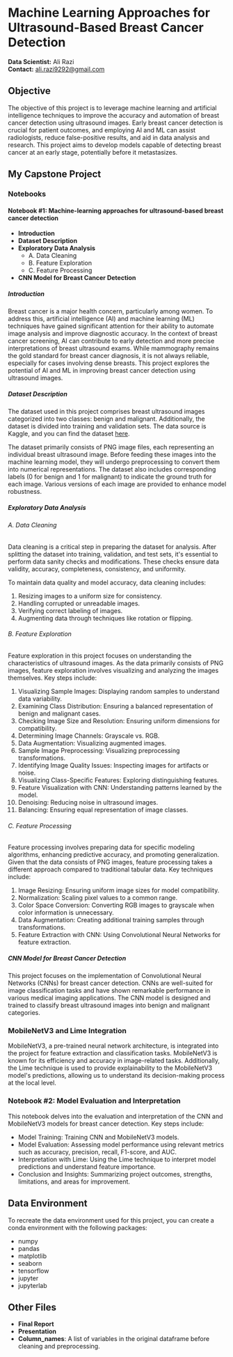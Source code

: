 # Machine Learning Approaches for Ultrasound-Based Breast Cancer Detection

**Data Scientist:** Ali Razi  
**Contact:** ali.razi9292@gmail.com

## Objective

The objective of this project is to leverage machine learning and artificial intelligence techniques to improve the accuracy and automation of breast cancer detection using ultrasound images. Early breast cancer detection is crucial for patient outcomes, and employing AI and ML can assist radiologists, reduce false-positive results, and aid in data analysis and research. This project aims to develop models capable of detecting breast cancer at an early stage, potentially before it metastasizes.

## My Capstone Project

### Notebooks

#### Notebook #1: Machine-learning approaches for ultrasound-based breast cancer detection

- **Introduction**
- **Dataset Description**
- **Exploratory Data Analysis**
  - A. Data Cleaning
  - B. Feature Exploration
  - C. Feature Processing
- **CNN Model for Breast Cancer Detection**

##### Introduction

Breast cancer is a major health concern, particularly among women. To address this, artificial intelligence (AI) and machine learning (ML) techniques have gained significant attention for their ability to automate image analysis and improve diagnostic accuracy. In the context of breast cancer screening, AI can contribute to early detection and more precise interpretations of breast ultrasound exams. While mammography remains the gold standard for breast cancer diagnosis, it is not always reliable, especially for cases involving dense breasts. This project explores the potential of AI and ML in improving breast cancer detection using ultrasound images.

##### Dataset Description

The dataset used in this project comprises breast ultrasound images categorized into two classes: benign and malignant. Additionally, the dataset is divided into training and validation sets. The data source is Kaggle, and you can find the dataset [here](https://www.kaggle.com/datasets/vuppalaadithyasairam/ultrasound-breast-images-for-breast-cancer).

The dataset primarily consists of PNG image files, each representing an individual breast ultrasound image. Before feeding these images into the machine learning model, they will undergo preprocessing to convert them into numerical representations. The dataset also includes corresponding labels (0 for benign and 1 for malignant) to indicate the ground truth for each image. Various versions of each image are provided to enhance model robustness.

##### Exploratory Data Analysis

###### A. Data Cleaning

Data cleaning is a critical step in preparing the dataset for analysis. After splitting the dataset into training, validation, and test sets, it's essential to perform data sanity checks and modifications. These checks ensure data validity, accuracy, completeness, consistency, and uniformity.

To maintain data quality and model accuracy, data cleaning includes:
1. Resizing images to a uniform size for consistency.
2. Handling corrupted or unreadable images.
3. Verifying correct labeling of images.
4. Augmenting data through techniques like rotation or flipping.

###### B. Feature Exploration

Feature exploration in this project focuses on understanding the characteristics of ultrasound images. As the data primarily consists of PNG images, feature exploration involves visualizing and analyzing the images themselves. Key steps include:

1. Visualizing Sample Images: Displaying random samples to understand data variability.
2. Examining Class Distribution: Ensuring a balanced representation of benign and malignant cases.
3. Checking Image Size and Resolution: Ensuring uniform dimensions for compatibility.
4. Determining Image Channels: Grayscale vs. RGB.
5. Data Augmentation: Visualizing augmented images.
6. Sample Image Preprocessing: Visualizing preprocessing transformations.
7. Identifying Image Quality Issues: Inspecting images for artifacts or noise.
8. Visualizing Class-Specific Features: Exploring distinguishing features.
9. Feature Visualization with CNN: Understanding patterns learned by the model.
10. Denoising: Reducing noise in ultrasound images.
11. Balancing: Ensuring equal representation of image classes.

###### C. Feature Processing

Feature processing involves preparing data for specific modeling algorithms, enhancing predictive accuracy, and promoting generalization. Given that the data consists of PNG images, feature processing takes a different approach compared to traditional tabular data. Key techniques include:

1. Image Resizing: Ensuring uniform image sizes for model compatibility.
2. Normalization: Scaling pixel values to a common range.
3. Color Space Conversion: Converting RGB images to grayscale when color information is unnecessary.
4. Data Augmentation: Creating additional training samples through transformations.
5. Feature Extraction with CNN: Using Convolutional Neural Networks for feature extraction.

##### CNN Model for Breast Cancer Detection

This project focuses on the implementation of Convolutional Neural Networks (CNNs) for breast cancer detection. CNNs are well-suited for image classification tasks and have shown remarkable performance in various medical imaging applications. The CNN model is designed and trained to classify breast ultrasound images into benign and malignant categories.

### MobileNetV3 and Lime Integration

MobileNetV3, a pre-trained neural network architecture, is integrated into the project for feature extraction and classification tasks. MobileNetV3 is known for its efficiency and accuracy in image-related tasks. Additionally, the Lime technique is used to provide explainability to the MobileNetV3 model's predictions, allowing us to understand its decision-making process at the local level.

### Notebook #2: Model Evaluation and Interpretation

This notebook delves into the evaluation and interpretation of the CNN and MobileNetV3 models for breast cancer detection. Key steps include:

- Model Training: Training CNN and MobileNetV3 models.
- Model Evaluation: Assessing model performance using relevant metrics such as accuracy, precision, recall, F1-score, and AUC.
- Interpretation with Lime: Using the Lime technique to interpret model predictions and understand feature importance.
- Conclusion and Insights: Summarizing project outcomes, strengths, limitations, and areas for improvement.

## Data Environment

To recreate the data environment used for this project, you can create a conda environment with the following packages:
- numpy
- pandas
- matplotlib
- seaborn
- tensorflow
- jupyter
- jupyterlab
  
## Other Files

- **Final Report**
- **Presentation**
- **Column_names**: A list of variables in the original dataframe before cleaning and preprocessing.
